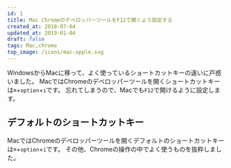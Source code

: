 ```yaml
---
id: 1
title: Mac ChromeのデベロッパーツールをF12で開くよう設定する
created_at: 2018-07-04
updated_at: 2019-01-04
draft: false
tags: Mac,chrome
top_image: /icons/mac-apple.svg
---
```



WindowsからMacに移って、よく使っているショートカットキーの違いに戸惑いました。
MacではChromeのデベロッパーツールを開くショートカットキーは`⌘`+`option`+`i`です。
忘れてしまうので、Macでも`F12`で開けるように設定します。

## デフォルトのショートカットキー

MacではChromeのデベロッパーツールを開くデフォルトのショートカットキーは`⌘`+`option`+`i`です。
その他、Chromeの操作の中でよく使うものを抜粋しました。
